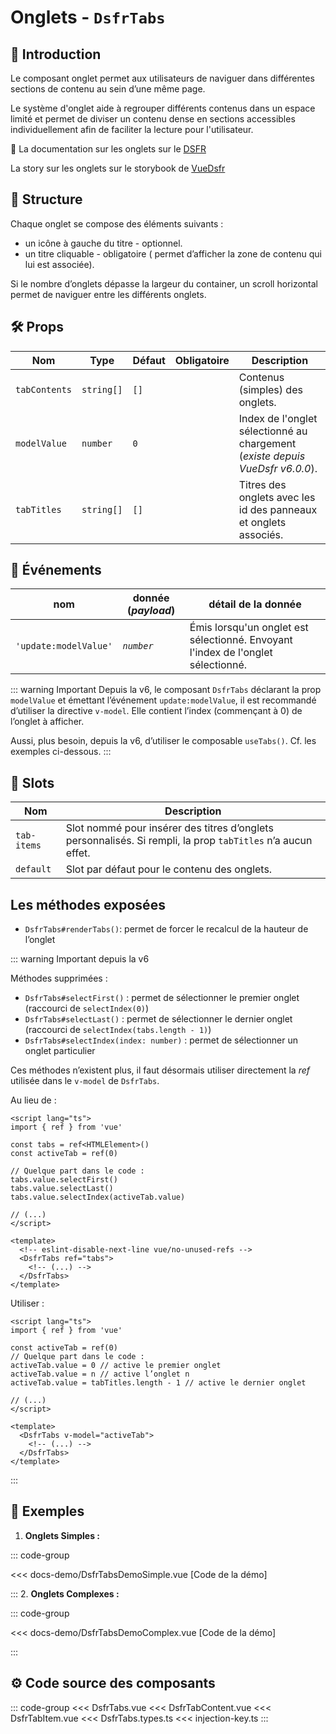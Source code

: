 # Onglets - `DsfrTabs`

## 🌟 Introduction

Le composant onglet permet aux utilisateurs de naviguer dans différentes sections de contenu au sein d’une même page.

Le système d'onglet aide à regrouper différents contenus dans un espace limité et permet de diviser un contenu dense en sections accessibles individuellement afin de faciliter la lecture pour l'utilisateur.

🏅 La documentation sur les onglets sur le [DSFR](https://www.systeme-de-design.gouv.fr/elements-d-interface/composants/onglet/)

<VIcon name="vi-file-type-storybook" /> La story sur les onglets sur le storybook de [VueDsfr](https://storybook.vue-ds.fr/?path=/docs/composants-dsfrtabs--docs)

## 📐 Structure

Chaque onglet se compose des éléments suivants :

- un icône à gauche du titre - optionnel.
- un titre cliquable - obligatoire ( permet d’afficher la zone de contenu qui lui est associée).

Si le nombre d’onglets dépasse la largeur du container, un scroll horizontal permet de naviguer entre les différents onglets.

## 🛠️ Props

| Nom                  | Type                      | Défaut       | Obligatoire | Description                                                |
|----------------------|---------------------------|--------------|-------------|------------------------------------------------------------|
| `tabContents`          | `string[]`                   | `[]`   |             | Contenus (simples) des onglets.                                      |
| `modelValue` | `number`                  | `0`          |             | Index de l'onglet sélectionné au chargement (*existe depuis VueDsfr v6.0.0*).               |
| `tabTitles`            | `string[]`                   | `[]`   |             | Titres des onglets avec les id des panneaux et onglets associés. |

## 📡 Événements

|  nom                   |   donnée (*payload*) | détail de la donnée
| ---------------------- |  ---------            | --- |
| `'update:modelValue'` |       *`number`*       | Émis lorsqu'un onglet est sélectionné. Envoyant l'index de l'onglet sélectionné. |

::: warning Important
Depuis la v6, le composant `DsfrTabs` déclarant la prop `modelValue` et émettant l’événement `update:modelValue`, il est recommandé d’utiliser la directive `v-model`. Elle contient l’index (commençant à 0) de l’onglet à afficher.

Aussi, plus besoin, depuis la v6, d’utiliser le composable `useTabs()`. Cf. les exemples ci-dessous.
:::

## 🧩 Slots

| Nom          | Description                                                        |
|--------------|--------------------------------------------------------------------|
| `tab-items`    | Slot nommé pour insérer des titres d’onglets personnalisés. Si rempli, la prop `tabTitles` n’a aucun effet. |
| `default`      | Slot par défaut pour le contenu des onglets.                       |

## Les méthodes exposées

- `DsfrTabs#renderTabs()`: permet de forcer le recalcul de la hauteur de l’onglet

::: warning Important depuis la v6

Méthodes supprimées :

- `DsfrTabs#selectFirst()` : permet de sélectionner le premier onglet (raccourci de `selectIndex(0)`)
- `DsfrTabs#selectLast()` : permet de sélectionner le dernier onglet (raccourci de `selectIndex(tabs.length - 1)`)
- `DsfrTabs#selectIndex(index: number)` : permet de sélectionner un onglet particulier

Ces méthodes n’existent plus, il faut désormais utiliser directement la *ref* utilisée dans le `v-model` de `DsfrTabs`.

Au lieu de :

```vue
<script lang="ts">
import { ref } from 'vue'

const tabs = ref<HTMLElement>()
const activeTab = ref(0)

// Quelque part dans le code :
tabs.value.selectFirst()
tabs.value.selectLast()
tabs.value.selectIndex(activeTab.value)

// (...)
</script>

<template>
  <!-- eslint-disable-next-line vue/no-unused-refs -->
  <DsfrTabs ref="tabs">
    <!-- (...) -->
  </DsfrTabs>
</template>
```

Utiliser :

```vue
<script lang="ts">
import { ref } from 'vue'

const activeTab = ref(0)
// Quelque part dans le code :
activeTab.value = 0 // active le premier onglet
activeTab.value = n // active l’onglet n
activeTab.value = tabTitles.length - 1 // active le dernier onglet

// (...)
</script>

<template>
  <DsfrTabs v-model="activeTab">
    <!-- (...) -->
  </DsfrTabs>
</template>
```

:::

## 📝 Exemples

1. **Onglets Simples :**

  ::: code-group

  <Story data-title="Démo" min-h="160px">
    <DsfrTabsDemoSimple />
  </Story>

  <<< docs-demo/DsfrTabsDemoSimple.vue [Code de la démo]

  :::
2. **Onglets Complexes :**

  ::: code-group

  <Story data-title="Démo" min-h="260px">
    <DsfrTabsDemoComplex />
  </Story>

  <<< docs-demo/DsfrTabsDemoComplex.vue [Code de la démo]

  :::

## ⚙️ Code source des composants

::: code-group
<<< DsfrTabs.vue
<<< DsfrTabContent.vue
<<< DsfrTabItem.vue
<<< DsfrTabs.types.ts
<<< injection-key.ts
:::

<script setup lang="ts">
import DsfrTabsDemoSimple from './docs-demo/DsfrTabsDemoSimple.vue'
import DsfrTabsDemoComplex from './docs-demo/DsfrTabsDemoComplex.vue'
</script>
